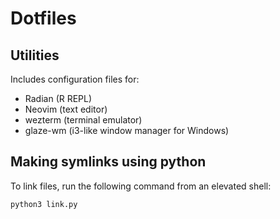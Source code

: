 # Dotfiles

## Utilities
Includes configuration files for:
- Radian (R REPL)
- Neovim (text editor)
- wezterm (terminal emulator)
- glaze-wm (i3-like window manager for Windows)

## Making symlinks using python

To link files, run the following command from an elevated shell:
```
python3 link.py
```
